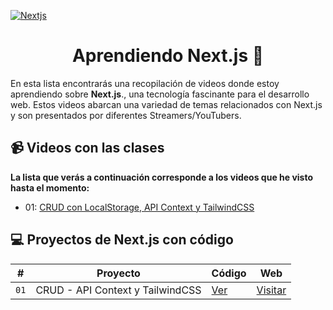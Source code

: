 [![Nextjs](Address "Nextjs")](https://raw.githubusercontent.com/AndrePonce3322/curso-nextjs/main/nextjs.webp "Nextjs")

<h1 align="center">
 Aprendiendo Next.js 🌚
</h1>

En esta lista encontrarás una recopilación de videos donde estoy aprendiendo sobre  **Next.js**., una tecnología fascinante para el desarrollo web. Estos videos abarcan una variedad de temas relacionados con Next.js y son presentados por diferentes Streamers/YouTubers.

## 📹 Videos con las clases
**La lista que verás a continuación corresponde a los videos que he visto hasta el momento:**

 - 01: [CRUD con LocalStorage, API Context y TailwindCSS](https://youtu.be/Ac9J_yyQqOI?si=JZ_mzV_NSRPS7qjs)

## 💻 Proyectos de Next.js con código

| # | Proyecto                                | Código                                                | Web                                 |
|---|----------------------------------------|-------------------------------------------------------|-------------------------------------|
| `01` | CRUD - API Context y TailwindCSS       | [Ver](https://github.com/AndrePonce3322/curso-nextjs/tree/main/projects/01-crud-nextjs) | [Visitar](https://app-crud-nextjs.vercel.app) |
